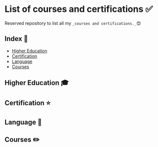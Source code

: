 # List of courses and certifications :white_check_mark:

Reserved repository to list all my `_courses and certifications._`:heart_eyes:

## Index :pushpin:
- [Higher Education](#education)
- [Certification](#certification)
- [Language](#language)
- [Courses](#courses)

## Higher Education <a name="education"></a> :mortar_board:

## Certification <a name="certification"></a> :star:

## Language <a name="language"></a> :round_pushpin:

## Courses <a name="courses"></a> :pencil2:
